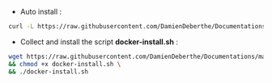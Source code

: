 * Auto install :
```bash
curl -L https://raw.githubusercontent.com/DamienDeberthe/Documentations/master/Docker/Scripts/docker-install-auto.sh | bash
```

* Collect and install the script **docker-install.sh** :
```bash
wget https://raw.githubusercontent.com/DamienDeberthe/Documentations/master/Docker/Scripts/docker-install.sh \
&& chmod +x docker-install.sh \
&& ./docker-install.sh
```
